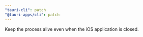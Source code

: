 ```yaml
---
"tauri-cli": patch
"@tauri-apps/cli": patch
---
```


Keep the process alive even when the iOS application is closed.
